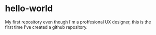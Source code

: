 # hello-world
My first repository
even though I'm a proffesional UX designer, this is the first time I've created a github repository. 
